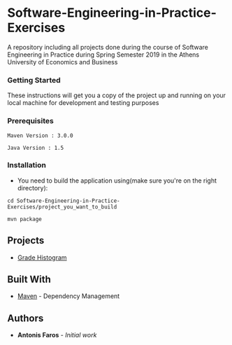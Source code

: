 # Software-Engineering-in-Practice-Exercises
A repository including all projects done during the course of Software Engineering in Practice during Spring Semester 2019 in the Athens University of Economics and Business

### Getting Started

These instructions will get you a copy of the project up and running on your local machine for development and testing purposes
### Prerequisites

```
Maven Version : 3.0.0
```

```
Java Version : 1.5
```

### Installation
* You need to build the application using(make sure you're on the right directory): 

```
cd Software-Engineering-in-Practice-Exercises/project_you_want_to_build
```

```
mvn package
```

## Projects
* [Grade Histogram](gradehistogram/README.md) 


## Built With

* [Maven](https://maven.apache.org/) - Dependency Management

## Authors

* **Antonis Faros** - *Initial work* 